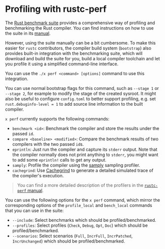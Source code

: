# Profiling with rustc-perf

The [Rust benchmark suite][rustc-perf] provides a comprehensive way of profiling and benchmarking
the Rust compiler. You can find instructions on how to use the suite in its [manual][rustc-perf-readme].

However, using the suite manually can be a bit cumbersome. To make this easier for `rustc` contributors,
the compiler build system (`bootstrap`) also provides built-in integration with the benchmarking suite,
which will download and build the suite for you, build a local compiler toolchain and let you profile it using a simplified command-line interface.

You can use the `./x perf <command> [options]` command to use this integration.

You can use normal bootstrap flags for this command, such as `--stage 1` or `--stage 2`, for example to modify the stage of the created sysroot. It might also be useful to configure `config.toml` to better support profiling, e.g. set `rust.debuginfo-level = 1` to add source line information to the built compiler.

`x perf` currently supports the following commands:
- `benchmark <id>`: Benchmark the compiler and store the results under the passed `id`.
- `compare <baseline> <modified>`: Compare the benchmark results of two compilers with the two passed `id`s.
- `eprintln`: Just run the compiler and capture its `stderr` output. Note that the compiler normally does not print
  anything to `stderr`, you might want to add some `eprintln!` calls to get any output. 
- `samply`: Profile the compiler using the [samply][samply] sampling profiler.
- `cachegrind`: Use [Cachegrind][cachegrind] to generate a detailed simulated trace of the compiler's execution.

> You can find a more detailed description of the profilers in the [`rustc-perf` manual][rustc-perf-readme-profilers].

You can use the following options for the `x perf` command, which mirror the corresponding options of the
`profile_local` and `bench_local` commands that you can use in the suite:

- `--include`: Select benchmarks which should be profiled/benchmarked.
- `--profiles`: Select profiles (`Check`, `Debug`, `Opt`, `Doc`) which should be profiled/benchmarked.
- `--scenarios`: Select scenarios (`Full`, `IncrFull`, `IncrPatched`, `IncrUnchanged`) which should be profiled/benchmarked.

[samply]: https://github.com/mstange/samply
[cachegrind]: https://www.cs.cmu.edu/afs/cs.cmu.edu/project/cmt-40/Nice/RuleRefinement/bin/valgrind-3.2.0/docs/html/cg-manual.html
[rustc-perf]: https://github.com/rust-lang/rustc-perf
[rustc-perf-readme]: https://github.com/rust-lang/rustc-perf/blob/master/collector/README.md
[rustc-perf-readme-profilers]: https://github.com/rust-lang/rustc-perf/blob/master/collector/README.md#profiling-local-builds
